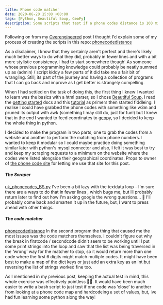 ```yaml
---
title: Phone code matcher
date: 2020-06-20 15:00 +00:00
tags: [Python, Beautiful Soup, GeoPy]
description: Some scripts that test if a phone codes distance is 100 miles or more from another.
---
```


Following on from my [Overengineered](/overengineered) post I thought I'd explain some of my process of creating the scripts in this repo: [phonecodedistance](https://github.com/mikebdict/phonecodedistance)

As a disclaimer, I know that they certainly aren't perfect and there's likely much better ways to do what they did, probably in fewer lines and with a bit more stylistic consistency. I had to start somewhere though! As someone whose previous programming knowledge could probably be neatly summed up as (admin) / script kiddy a few parts of it did take me a fair bit of wrangling. Still, its part of the journey and having a collection of programs that I can go back and improve as I get better is strangely compelling.

When I had settled on the task of doing this, the first thing I knew I wanted to learn was the basics with a html parser, so I chose [Beautiful Soup](https://www.crummy.com/software/BeautifulSoup/bs4/doc/). I read the [getting started](https://www.crummy.com/software/BeautifulSoup/bs4/doc/#quick-start) docs and this [tutorial](https://programminghistorian.org/en/lessons/intro-to-beautiful-soup) as primers then started fiddleing. I realise I could have grabbed the phone codes with something like w3m and pruned its output with awk (something I may still do, just for fun!) but I knew that in the end I wanted to feed coordinates to [geopy](https://geopy.readthedocs.io/en/stable/), so I decided to keep the whole thing in python.

I decided to make the program in two parts, one to grab the codes from a website and another to perform the matching from phone numbers. I wanted to keep it modular so I could maybe practice doing something similar later with python's mysql connector and also, I felt it was best to try and keep my scraping requests to a minimum on the website where the codes were listed alongside their geographical coordinates. Props to owner of [the phone code site](https://www.doogal.co.uk) for letting me use that site for this post. 

##### The Scraper
[uk_phonecodes_BS.py](https://github.com/mikebdict/phonecodedistance/blob/master/uk_phonecodes_BS.py)
I've been a bit lazy with the textdata loop - I'm sure there are a ways to do that in fewer lines , which bugs me, but Ill probably return later to find out how I'm asking google the wrong questions… 🥺  I'll probably come back and smarten it up in the future, but, I want to press ahead with other things.

##### The code matcher
[phonecodedistance](https://github.com/mikebdict/phonecodedistance/blob/master/codes2_cords.py)
In the second program the thing that caused me the most issues was the code matchers themselves. I couldn't figure out why the break in firstcode / secondcode didn't seem to be working until I put some print strings into the loop and saw that the list was being traversed in the ‘wrong’ way for the matcher to stop, so it would return more than one code where the first 6 digits might match multiple codes.  It might have been best to make a map of the dict keys or just add an extra key as an int but reversing the list of strings worked fine too.

As I mentioned in my previous post, keeping the actual test in mind, this whole exercise was effectively pointless 🤷‍♂️. It would have been much easier to write a bash script to just test if one code was ‘close’ to another from looking at a phone code map and hardcodeing a set of values, but, Ive had fun learning some python along the way!
